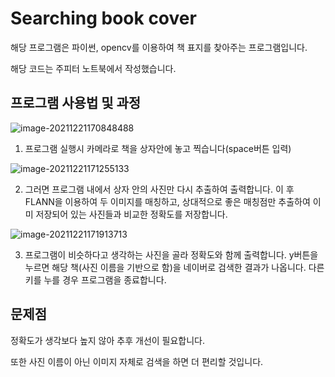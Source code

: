 <h1>Searching book cover</h1>

해당 프로그램은 파이썬, opencv를 이용하여 책 표지를 찾아주는 프로그램입니다.

해당 코드는 주피터 노트북에서 작성했습니다.



<h2>
    프로그램 사용법 및 과정
</h2>

![image-20211221170848488](https://user-images.githubusercontent.com/90604788/146897820-c34a4341-60aa-42b7-9858-08e21366f8ae.png)

1. 프로그램 실행시 카메라로 책을 상자안에 놓고 찍습니다(space버튼 입력)

![image-20211221171255133](https://user-images.githubusercontent.com/90604788/146898134-2185f0db-53b8-4759-8fd8-34d7969ce7ec.png)

2. 그러면 프로그램 내에서 상자 안의 사진만 다시 추출하여 출력합니다. 이 후 FLANN을 이용하여 두 이미지를 매칭하고, 상대적으로 좋은 매칭점만 추출하여 이미 저장되어 있는 사진들과 비교한 정확도를 저장합니다.




![image-20211221171913713](https://user-images.githubusercontent.com/90604788/146898172-dfbc5ac4-c12a-4d37-83a1-ee2ef5172359.png)

3.  프로그램이 비슷하다고 생각하는 사진을 골라 정확도와 함께 출력합니다. y버튼을 누르면 해당 책(사진 이름을 기반으로 함)을 네이버로 검색한 결과가 나옵니다. 다른 키를 누를 경우 프로그램을 종료합니다.



<h2>
    문제점
</h2>

정확도가 생각보다 높지 않아 추후 개선이 필요합니다.

또한 사진 이름이 아닌 이미지 자체로 검색을 하면 더 편리할 것입니다.

